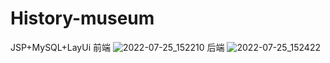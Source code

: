 # History-museum
JSP+MySQL+LayUi
前端
![2022-07-25_152210](https://user-images.githubusercontent.com/95022779/180720713-9fb200cb-81f1-4b1e-8dba-df47e53c6f12.png)
后端
![2022-07-25_152422](https://user-images.githubusercontent.com/95022779/180721607-505b534c-b95a-4e73-8e1e-d31efa5957e9.png)

